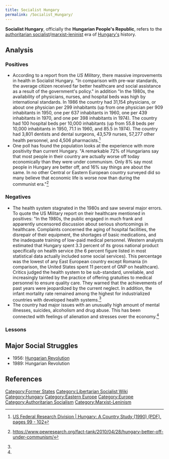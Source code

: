 ```yaml
---
title: Socialist Hungary
permalink: /Socialist_Hungary/
---
```


**Socialist Hungary**, officially the **Hungarian People's Republic**,
refers to the [authoritarian
socialist](Authoritarian_Socialism "wikilink")/[marxist-leninist](Marxism-Leninism_in_Practice "wikilink")
era of [Hungary's](Hungary "wikilink") history.

## Analysis

### Positives

- According to a report from the *US Military*, there massive
  improvements in health in Socialist Hungary. "In comparison with
  pre-war standards, the average citizen received far better healthcare
  and social assistance as a result of the government's policy." in
  addition "In the 1980s, the availability of physicians, nurses, and
  hospital beds was high by international standards. In 1986 the country
  had 31,154 physicians, or about one physician per 299 inhabitants (up
  from one physician per 909 inhabitants in 1950, one per 637
  inhabitants in 1960, one per 439 inhabitants in 1970, and one per 398
  inhabitants in 1974). The country had 100 hospital beds per 10,000
  inhabitants (up from 55.8 beds per 10,000 inhabitants in 1950, 71.1 in
  1960, and 85.5 in 1974). The country had 3,801 dentists and dental
  surgeons, 43,579 nurses, 57,277 other health personnel, and 4,506
  pharmacists.[^1]
- One poll has found the population looks at the experience with more
  positivity than current Hungary. "A remarkable 72% of Hungarians say
  that most people in their country are actually worse off today
  economically than they were under communism. Only 8% say most people
  in Hungary are better off, and 16% say things are about the same. In
  no other Central or Eastern European country surveyed did so many
  believe that economic life is worse now than during the communist
  era."[^2]

### Negatives

- The health system stagnated in the 1980s and saw several major errors.
  To quote the US Military report on their healthcare mentioned in
  positives: "In the 1980s, the public engaged in much frank and
  apparently uncensored discussion about serious shortcomings in
  healthcare. Complaints concerned the aging of hospital facilities, the
  disrepair of their equipment, the shortages of basic medications, and
  the inadequate training of low-paid medical personnel. Western
  analysts estimated that Hungary spent 3.3 percent of its gross
  national product specifically on health service (the 6 percent figure
  listed in most statistical data actually included some social
  services). This percentage was the lowest of any East European country
  except Romania (in comparison, the United States spent 11 percent of
  GNP on healthcare). Critics judged the health system to be
  sub-standard, unreliable, and increasingly tainted by the practice of
  offering gratuities to medical personnel to ensure quality care. They
  warned that the achievements of past years were jeopardized by the
  current neglect. In addition, the infant mortality rate remained among
  the highest for industrialized countries with developed health
  systems.[^3]
- The country had major issues with an unusually high amount of mental
  illnesses, suicides, alcoholism and drug abuse. This has been
  connected with feelings of alienation and stresses over the
  economy.[^4]

### Lessons

## Major Social Struggles

- 1956: [Hungarian Revolution](Hungarian_Revolution_(1956) "wikilink")
- 1989: Hungarian Revolution

## References

<references />

[Category:Former States](Category:Former_States "wikilink")
[Category:Libertarian Socialist
Wiki](Category:Libertarian_Socialist_Wiki "wikilink")
[Category:Hungary](Category:Hungary "wikilink") [Category:Eastern
Europe](Category:Eastern_Europe "wikilink")
[Category:Europe](Category:Europe "wikilink") [Category:Authoritarian
Socialism](Category:Authoritarian_Socialism "wikilink")
[Category:Marxist-Leninism](Category:Marxist-Leninism "wikilink")

[^1]: [US Federal Research Division \| Hungary: A Country Study (1990)
    (PDF), pages 99 -
    102](https://tile.loc.gov/storage-services/master/frd/frdcstdy/hu/hungarycountryst00bura_0/hungarycountryst00bura_0.pdf)

[^2]: <https://www.pewresearch.org/fact-tank/2010/04/28/hungary-better-off-under-communism/>

[^3]:

[^4]: